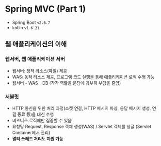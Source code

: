 # Spring MVC (Part 1)

- Spring Boot `v2.6.7`
- kotlin `v1.6.21`

## 웹 애플리케이션의 이해

### 웹서버, 웹 애플리케이션 서버
- 웹서버: 정적 리소스(파일) 제공
- WAS: 동적 리소스 제공, 프로그램 코드 실행을 통해 애플리케이션 로직 수행 가능
- 웹서버 - WAS - DB (각각 역할을 분담에 과부하 부담을 줄임)

### 서블릿
- HTTP 통신을 위한 처리 과정(소켓 연결, HTTP 메시지 파싱, 응답 메시지 생성, 연결 종료 등)을 대신 수행
- 비즈니스 로직에만 집중할 수 있음
- 요청당 Request, Response 객체 생성(WAS) / Servlet 객체를 싱글 (Servlet Container에서 관리)
- **멀티 쓰레드 처리도 지원 가능**
